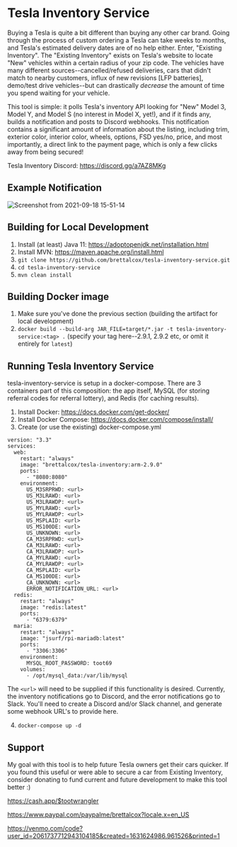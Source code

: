# Tesla Inventory Service
Buying a Tesla is quite a bit different than buying any other car brand. Going through the process of custom ordering a Tesla can take weeks to months, and Tesla's estimated delivery dates are of no help either. Enter, "Existing Inventory". The "Existing Inventory" exists on Tesla's website to locate "New" vehicles within a certain radius of your zip code. The vehicles have many different sources--cancelled/refused deliveries, cars that didn't match to nearby customers, influx of new revisions [LFP batteries], demo/test drive vehicles--but can drastically _decrease_ the amount of time you spend waiting for your vehicle. 

This tool is simple: it polls Tesla's inventory API looking for "New" Model 3, Model Y, and Model S (no interest in Model X, yet!), and if it finds any, builds a notification and posts to Discord webhooks. This notification contains a significant amount of information about the listing, including trim, exterior color, interior color, wheels, options, FSD yes/no, price, and most importantly, a direct link to the payment page, which is only a few clicks away from being secured!

Tesla Inventory Discord: https://discord.gg/a7AZ8MKg

## Example Notification
![Screenshot from 2021-09-18 15-51-14](https://user-images.githubusercontent.com/7462622/133908271-ce6c835a-cc42-4d9a-8374-dd363ddf1ae3.png)

## Building for Local Development
1. Install (at least) Java 11: https://adoptopenjdk.net/installation.html
2. Install MVN: https://maven.apache.org/install.html
3. `git clone https://github.com/brettalcox/tesla-inventory-service.git`
4. `cd tesla-inventory-service`
5. `mvn clean install`

## Building Docker image
1. Make sure you've done the previous section (building the artifact for local development)
2. `docker build --build-arg JAR_FILE=target/*.jar -t tesla-inventory-service:<tag> .` (specify your tag here--2.9.1, 2.9.2 etc, or omit it entirely for `latest`)

## Running Tesla Inventory Service
tesla-inventory-service is setup in a docker-compose. There are 3 containers part of this composition: the app itself, MySQL (for storing referral codes for referral lottery), and Redis (for caching results).
1. Install Docker: https://docs.docker.com/get-docker/
2. Install Docker Compose: https://docs.docker.com/compose/install/
3. Create (or use the existing) docker-compose.yml
```
version: "3.3"
services:
  web:
    restart: "always"
    image: "brettalcox/tesla-inventory:arm-2.9.0"
    ports:
      - "8080:8080"
    environment:
      US_M3SRPRWD: <url>
      US_M3LRAWD: <url>
      US_M3LRAWDP: <url>
      US_MYLRAWD: <url>
      US_MYLRAWDP: <url>
      US_MSPLAID: <url>
      US_MS100DE: <url>
      US_UNKNOWN: <url>
      CA_M3SRPRWD: <url>
      CA_M3LRAWD: <url>
      CA_M3LRAWDP: <url>
      CA_MYLRAWD: <url>
      CA_MYLRAWDP: <url>
      CA_MSPLAID: <url>
      CA_MS100DE: <url>
      CA_UNKNOWN: <url>
      ERROR_NOTIFICATION_URL: <url>
  redis:
    restart: "always"
    image: "redis:latest"
    ports:
      - "6379:6379"
  maria:
    restart: "always"
    image: "jsurf/rpi-mariadb:latest"
    ports:
      - "3306:3306"
    environment:
      MYSQL_ROOT_PASSWORD: toot69
    volumes:
      - /opt/mysql_data:/var/lib/mysql
```
The `<url>` will need to be supplied if this functionality is desired. Currently, the inventory notifications go to Discord, and the error notifications go to Slack. You'll need to create a Discord and/or Slack channel, and generate some webhook URL's to provide here. 

4. `docker-compose up -d`

## Support
My goal with this tool is to help future Tesla owners get their cars quicker. If you found this useful or were able to secure a car from Existing Inventory, consider donating to fund current and future development to make this tool better :)


https://cash.app/$tootwrangler

https://www.paypal.com/paypalme/brettalcox?locale.x=en_US

https://venmo.com/code?user_id=2061737712943104185&created=1631624986.961526&printed=1
